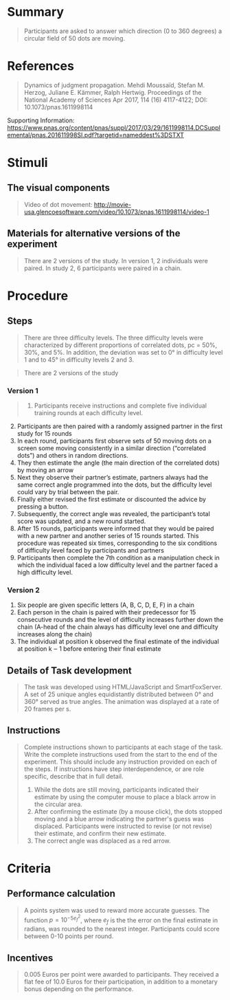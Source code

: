 # Summary
> Participants are asked to answer which direction (0 to 360 degrees) a circular field of 50 dots are moving.

# References
> Dynamics of judgment propagation. Mehdi Moussaïd, Stefan M. Herzog, Juliane E. Kämmer, Ralph Hertwig. Proceedings of the National Academy of Sciences Apr 2017, 114 (16) 4117-4122; DOI: 10.1073/pnas.1611998114

Supporting Information: https://www.pnas.org/content/pnas/suppl/2017/03/29/1611998114.DCSupplemental/pnas.201611998SI.pdf?targetid=nameddest%3DSTXT


# Stimuli
## The visual components
> Video of dot movement: http://movie-usa.glencoesoftware.com/video/10.1073/pnas.1611998114/video-1

## Materials for alternative versions of the experiment 
> There are 2 versions of the study. In version 1,  2 individuals were paired. In study 2, 6 participants were paired in a chain.

# Procedure
## Steps
> There are three difficulty levels. The three difficulty levels were characterized by
different proportions of correlated dots, pc = 50%, 30%, and 5%. In addition, the deviation was set to 0° in difficulty level 1 and to 45° in
difficulty levels 2 and 3.

 > There are 2 versions of the study
  ### Version 1 
 > 1. Participants receive instructions and complete five individual training rounds at each difficulty level.
2. Participants are then paired with a randomly assigned partner in the first study for 15 rounds
3. In each round, participants first observe sets of 50 moving dots on a screen some moving consistently in a similar direction (“correlated dots”) and others in random directions.
4. They then estimate the angle (the main direction of the correlated dots) by moving an arrow
5. Next they observe their partner’s estimate, partners always had the same correct angle programmed into the dots, but the difficulty level could vary by trial between the pair.
6. Finally either revised the first estimate or discounted the advice by pressing a button.
7. Subsequently, the correct angle was revealed, the participant’s total score was updated, and a new round started.
8. After 15 rounds, participants were informed that they would be paired with a new partner and another series of 15 rounds started. This procedure was repeated six times, corresponding to the six conditions of difficulty level faced by participants and partners
9. Participants then complete the 7th condition as a manipulation check in which the individual faced a low difficulty level and the partner faced a high difficulty level.


 ### Version 2 
1. Six people are given specific letters (A, B, C, D, E, F) in a chain
2. Each person in the chain is paired with their predecessor for 15 consecutive rounds and the level of difficulty increases further down the chain (A-head of the chain always has difficulty level one and difficulty increases along the chain)
3. The individual at position k observed the final estimate of the individual at position k ‒ 1 before entering their final estimate

## Details of Task development
> The task was developed using HTML/JavaScript and SmartFoxServer. A set of 25 unique angles equidistantly distributed between 0° and
360° served as true angles. The animation was displayed at a rate of 20 frames
per s.


## Instructions
> Complete instructions shown to participants at each stage of the task.  
> Write the complete instructions used from the start to the end of the experiment. This should include any instruction provided on each of the steps. If instructions have step interdependence, or are role specific, describe that in full detail.
> 1. While the dots are still moving, participants indicated their estimate by using the computer mouse to place a black arrow in the circular area.
> 2. After confirming the estimate (by a mouse click), the dots stopped moving and a blue arrow indicating the partner's guess was displaced. Participants were instructed to revise (or not revise) their estimate, and confirm their new estimate.
> 3. The correct angle was displaced as a red arrow. 


# Criteria
## Performance calculation
> A points system was used to reward more accurate guesses. The function $p=10^{-5e_f^2}$, where $e_f$ is the the error on the final estimate in radians, was rounded to the nearest integer. Participants could score between 0-10 points per round.

## Incentives
> 0.005 Euros per point were awarded to participants. They received a flat fee of 10.0 Euros for their participation, in addition to a monetary bonus depending on the performance.
